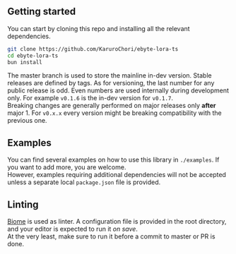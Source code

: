 ## Getting started

You can start by cloning this repo and installing all the relevant dependencies.

```sh
git clone https://github.com/KaruroChori/ebyte-lora-ts
cd ebyte-lora-ts
bun install
```

The master branch is used to store the mainline in-dev version. Stable releases are defined by tags.
As for versioning, the last number for any public release is odd. Even numbers are used internally during development only. For example `v0.1.6` is the in-dev version for `v0.1.7`.  
Breaking changes are generally performed on major releases only **after** major 1. For `v0.x.x` every version might be breaking compatibility with the previous one.

## Examples

You can find several examples on how to use this library in `./examples`. If you want to add more, you are welcome.  
However, examples requiring additional dependencies will not be accepted unless a separate local `package.json` file is provided.

## Linting

[Biome](https://biomejs.dev/linter/) is used as linter. A configuration file is provided in the root directory, and your editor is expected to run it _on save_.  
At the very least, make sure to run it before a commit to master or PR is done.
